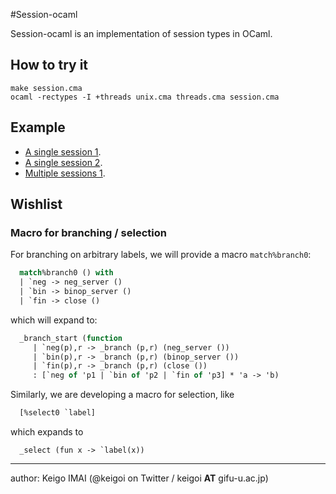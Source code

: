 #Session-ocaml

Session-ocaml is an implementation of session types in OCaml.


## How to try it

	make session.cma
	ocaml -rectypes -I +threads unix.cma threads.cma session.cma


## Example

* [A single session 1](examples/ex_single1.ml).
* [A single session 2](examples/ex_single2.ml).
* [Multiple sessions 1](examples/ex_multi1.ml).

## Wishlist

### Macro for branching / selection

For branching on arbitrary labels, we will provide a macro ```match%branch0```:

```ocaml
  match%branch0 () with
  | `neg -> neg_server ()
  | `bin -> binop_server ()
  | `fin -> close ()
```

which will expand to:

```ocaml
  _branch_start (function
     | `neg(p),r -> _branch (p,r) (neg_server ())
     | `bin(p),r -> _branch (p,r) (binop_server ())
     | `fin(p),r -> _branch (p,r) (close ())
     : [`neg of 'p1 | `bin of 'p2 | `fin of 'p3] * 'a -> 'b)
```     

  Similarly, we are developing a macro for selection, like 

```ocaml
  [%select0 `label]
```

  which expands to

```
  _select (fun x -> `label(x))
```  

----
author: Keigo IMAI (@keigoi on Twitter / keigoi __AT__ gifu-u.ac.jp)
